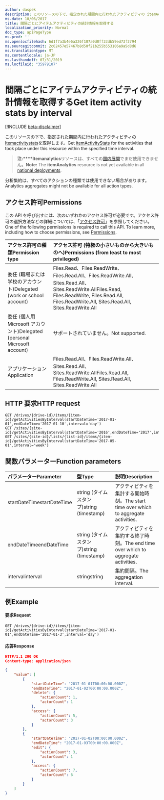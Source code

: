 ```yaml
---
author: daspek
description: このリソースの下で、指定された期間内に行われたアクティビティの itemActivityStats を取得します。
ms.date: 10/06/2017
title: 間隔ごとにアイテムアクティビティの統計情報を取得する
localization_priority: Normal
doc_type: apiPageType
ms.prod: ''
ms.openlocfilehash: 6d1f7a3b4e6a326f107a0d0ff33db59ed73f2794
ms.sourcegitcommit: 2c62457e57467b8d50f21b255b553106a9a5d8d6
ms.translationtype: MT
ms.contentlocale: ja-JP
ms.lasthandoff: 07/31/2019
ms.locfileid: "35979107"
---
```

# <a name="get-item-activity-stats-by-interval"></a><span data-ttu-id="4e241-103">間隔ごとにアイテムアクティビティの統計情報を取得する</span><span class="sxs-lookup"><span data-stu-id="4e241-103">Get item activity stats by interval</span></span>

[!INCLUDE [beta-disclaimer](../../includes/beta-disclaimer.md)]

<span data-ttu-id="4e241-104">このリソースの下で、指定された期間内に行われたアクティビティの[Itemactivitystats][]を取得します。</span><span class="sxs-lookup"><span data-stu-id="4e241-104">Get [itemActivityStats][] for the activities that took place under this resource within the specified time interval.</span></span>

><span data-ttu-id="4e241-105">**注:\*\*\*\*Itemanalytics**リソースは、すべての[国内展開](/graph/deployments)でまだ使用できません。</span><span class="sxs-lookup"><span data-stu-id="4e241-105">**Note:** The **itemAnalytics** resource is not yet available in all [national deployments](/graph/deployments).</span></span>

<span data-ttu-id="4e241-106">分析集約は、すべてのアクションの種類では使用できない場合があります。</span><span class="sxs-lookup"><span data-stu-id="4e241-106">Analytics aggregates might not be available for all action types.</span></span>

[itemActivityStats]: ../resources/itemactivitystat.md

## <a name="permissions"></a><span data-ttu-id="4e241-108">アクセス許可</span><span class="sxs-lookup"><span data-stu-id="4e241-108">Permissions</span></span>

<span data-ttu-id="4e241-p101">この API を呼び出すには、次のいずれかのアクセス許可が必要です。アクセス許可の選択方法などの詳細については、「[アクセス許可](/graph/permissions-reference)」を参照してください。</span><span class="sxs-lookup"><span data-stu-id="4e241-p101">One of the following permissions is required to call this API. To learn more, including how to choose permissions, see [Permissions](/graph/permissions-reference).</span></span>

|<span data-ttu-id="4e241-111">アクセス許可の種類</span><span class="sxs-lookup"><span data-stu-id="4e241-111">Permission type</span></span>                        | <span data-ttu-id="4e241-112">アクセス許可 (特権の小さいものから大きいものへ)</span><span class="sxs-lookup"><span data-stu-id="4e241-112">Permissions (from least to most privileged)</span></span>
|:--------------------------------------|:-------------------------------------
|<span data-ttu-id="4e241-113">委任 (職場または学校のアカウント)</span><span class="sxs-lookup"><span data-stu-id="4e241-113">Delegated (work or school account)</span></span>     | <span data-ttu-id="4e241-114">Files.Read、Files.ReadWrite、Files.Read.All、Files.ReadWrite.All、Sites.Read.All、Sites.ReadWrite.All</span><span class="sxs-lookup"><span data-stu-id="4e241-114">Files.Read, Files.ReadWrite, Files.Read.All, Files.ReadWrite.All, Sites.Read.All, Sites.ReadWrite.All</span></span>
|<span data-ttu-id="4e241-115">委任 (個人用 Microsoft アカウント)</span><span class="sxs-lookup"><span data-stu-id="4e241-115">Delegated (personal Microsoft account)</span></span> | <span data-ttu-id="4e241-116">サポートされていません。</span><span class="sxs-lookup"><span data-stu-id="4e241-116">Not supported.</span></span>
|<span data-ttu-id="4e241-117">アプリケーション</span><span class="sxs-lookup"><span data-stu-id="4e241-117">Application</span></span>                            | <span data-ttu-id="4e241-118">Files.Read.All、Files.ReadWrite.All、Sites.Read.All、Sites.ReadWrite.All</span><span class="sxs-lookup"><span data-stu-id="4e241-118">Files.Read.All, Files.ReadWrite.All, Sites.Read.All, Sites.ReadWrite.All</span></span>

## <a name="http-request"></a><span data-ttu-id="4e241-119">HTTP 要求</span><span class="sxs-lookup"><span data-stu-id="4e241-119">HTTP request</span></span>

<!-- { "blockType": "ignored" } -->

```http
GET /drives/{drive-id}/items/{item-id}/getActivitiesByInterval(startDateTime='2017-01-01',endDateTime='2017-01-10',interval='day')
GET /sites/{site-id}/getActivitiesByInterval(startDateTime='2016',endDateTime='2017',interval='month')
GET /sites/{site-id}/lists/{list-id}/items/{item-id}/getActivitiesByInterval(startDateTime='2017-05-01',interval='week')
```

## <a name="function-parameters"></a><span data-ttu-id="4e241-120">関数パラメーター</span><span class="sxs-lookup"><span data-stu-id="4e241-120">Function parameters</span></span>

| <span data-ttu-id="4e241-121">パラメーター</span><span class="sxs-lookup"><span data-stu-id="4e241-121">Parameter</span></span>      | <span data-ttu-id="4e241-122">型</span><span class="sxs-lookup"><span data-stu-id="4e241-122">Type</span></span>               | <span data-ttu-id="4e241-123">説明</span><span class="sxs-lookup"><span data-stu-id="4e241-123">Description</span></span>
|:---------------|:-------------------|:---------------------------------------
| <span data-ttu-id="4e241-124">startDateTime</span><span class="sxs-lookup"><span data-stu-id="4e241-124">startDateTime</span></span>  | <span data-ttu-id="4e241-125">string (タイムスタンプ)</span><span class="sxs-lookup"><span data-stu-id="4e241-125">string (timestamp)</span></span> | <span data-ttu-id="4e241-126">アクティビティを集計する開始時刻。</span><span class="sxs-lookup"><span data-stu-id="4e241-126">The start time over which to aggregate activities.</span></span>
| <span data-ttu-id="4e241-127">endDateTime</span><span class="sxs-lookup"><span data-stu-id="4e241-127">endDateTime</span></span>    | <span data-ttu-id="4e241-128">string (タイムスタンプ)</span><span class="sxs-lookup"><span data-stu-id="4e241-128">string (timestamp)</span></span> | <span data-ttu-id="4e241-129">アクティビティを集約する終了時刻。</span><span class="sxs-lookup"><span data-stu-id="4e241-129">The end time over which to aggregate activities.</span></span>
| <span data-ttu-id="4e241-130">interval</span><span class="sxs-lookup"><span data-stu-id="4e241-130">interval</span></span>       | <span data-ttu-id="4e241-131">string</span><span class="sxs-lookup"><span data-stu-id="4e241-131">string</span></span>             | <span data-ttu-id="4e241-132">集約間隔。</span><span class="sxs-lookup"><span data-stu-id="4e241-132">The aggregation interval.</span></span>

## <a name="example"></a><span data-ttu-id="4e241-133">例</span><span class="sxs-lookup"><span data-stu-id="4e241-133">Example</span></span>

#### <a name="request"></a><span data-ttu-id="4e241-134">要求</span><span class="sxs-lookup"><span data-stu-id="4e241-134">Request</span></span>

<!-- { "blockType": "request", "name": "get-activities-by-interval" } -->

```http
GET /drives/{drive-id}/items/{item-id}/getActivitiesByInterval(startDateTime='2017-01-01',endDateTime='2017-01-3',interval='day')
```

#### <a name="response"></a><span data-ttu-id="4e241-135">応答</span><span class="sxs-lookup"><span data-stu-id="4e241-135">Response</span></span>

<!-- { "blockType": "response", "@type": "Collection(microsoft.graph.itemActivityStat)", "truncated": true } -->

```json
HTTP/1.1 200 OK
Content-type: application/json

{
    "value": [
        {
            "startDateTime": "2017-01-01T00:00:00.000Z",
            "endDateTime": "2017-01-02T00:00:00.000Z",
            "delete": {
                "actionCount": 1,
                "actorCount": 1
            },
            "access": {
                "actionCount": 5,
                "actorCount": 3
            }
        },
        {
            "startDateTime": "2017-01-02T00:00:00.000Z",
            "endDateTime": "2017-01-03T00:00:00.000Z",
            "edit": {
                "actionCount": 3,
                "actorCount": 1
            },
            "access": {
                "actionCount": 7,
                "actorCount": 6
            }
        }
    ]
}
```

<!--
{
  "type": "#page.annotation",
  "description": "",
  "keywords": "",
  "section": "documentation",
  "tocPath": "BaseItem/Get activities by interval",
  "suppressions": []
}
-->
